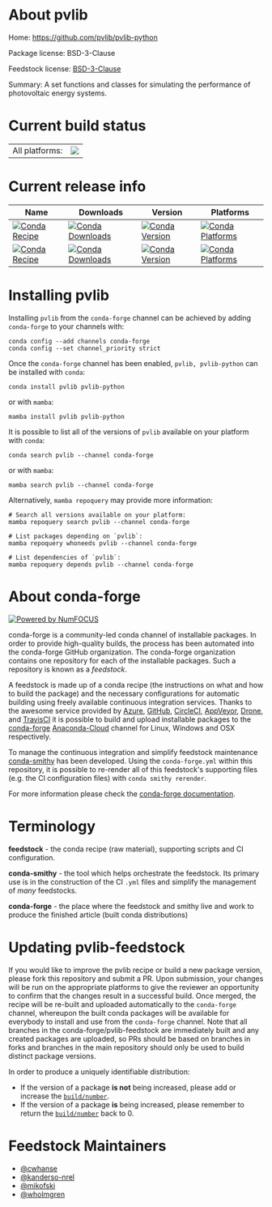 About pvlib
===========

Home: https://github.com/pvlib/pvlib-python

Package license: BSD-3-Clause

Feedstock license: [BSD-3-Clause](https://github.com/conda-forge/pvlib-python-feedstock/blob/main/LICENSE.txt)

Summary: A set functions and classes for simulating the performance of photovoltaic energy systems.

Current build status
====================


<table><tr><td>All platforms:</td>
    <td>
      <a href="https://dev.azure.com/conda-forge/feedstock-builds/_build/latest?definitionId=4780&branchName=main">
        <img src="https://dev.azure.com/conda-forge/feedstock-builds/_apis/build/status/pvlib-python-feedstock?branchName=main">
      </a>
    </td>
  </tr>
</table>

Current release info
====================

| Name | Downloads | Version | Platforms |
| --- | --- | --- | --- |
| [![Conda Recipe](https://img.shields.io/badge/recipe-pvlib-green.svg)](https://anaconda.org/conda-forge/pvlib) | [![Conda Downloads](https://img.shields.io/conda/dn/conda-forge/pvlib.svg)](https://anaconda.org/conda-forge/pvlib) | [![Conda Version](https://img.shields.io/conda/vn/conda-forge/pvlib.svg)](https://anaconda.org/conda-forge/pvlib) | [![Conda Platforms](https://img.shields.io/conda/pn/conda-forge/pvlib.svg)](https://anaconda.org/conda-forge/pvlib) |
| [![Conda Recipe](https://img.shields.io/badge/recipe-pvlib--python-green.svg)](https://anaconda.org/conda-forge/pvlib-python) | [![Conda Downloads](https://img.shields.io/conda/dn/conda-forge/pvlib-python.svg)](https://anaconda.org/conda-forge/pvlib-python) | [![Conda Version](https://img.shields.io/conda/vn/conda-forge/pvlib-python.svg)](https://anaconda.org/conda-forge/pvlib-python) | [![Conda Platforms](https://img.shields.io/conda/pn/conda-forge/pvlib-python.svg)](https://anaconda.org/conda-forge/pvlib-python) |

Installing pvlib
================

Installing `pvlib` from the `conda-forge` channel can be achieved by adding `conda-forge` to your channels with:

```
conda config --add channels conda-forge
conda config --set channel_priority strict
```

Once the `conda-forge` channel has been enabled, `pvlib, pvlib-python` can be installed with `conda`:

```
conda install pvlib pvlib-python
```

or with `mamba`:

```
mamba install pvlib pvlib-python
```

It is possible to list all of the versions of `pvlib` available on your platform with `conda`:

```
conda search pvlib --channel conda-forge
```

or with `mamba`:

```
mamba search pvlib --channel conda-forge
```

Alternatively, `mamba repoquery` may provide more information:

```
# Search all versions available on your platform:
mamba repoquery search pvlib --channel conda-forge

# List packages depending on `pvlib`:
mamba repoquery whoneeds pvlib --channel conda-forge

# List dependencies of `pvlib`:
mamba repoquery depends pvlib --channel conda-forge
```


About conda-forge
=================

[![Powered by
NumFOCUS](https://img.shields.io/badge/powered%20by-NumFOCUS-orange.svg?style=flat&colorA=E1523D&colorB=007D8A)](https://numfocus.org)

conda-forge is a community-led conda channel of installable packages.
In order to provide high-quality builds, the process has been automated into the
conda-forge GitHub organization. The conda-forge organization contains one repository
for each of the installable packages. Such a repository is known as a *feedstock*.

A feedstock is made up of a conda recipe (the instructions on what and how to build
the package) and the necessary configurations for automatic building using freely
available continuous integration services. Thanks to the awesome service provided by
[Azure](https://azure.microsoft.com/en-us/services/devops/), [GitHub](https://github.com/),
[CircleCI](https://circleci.com/), [AppVeyor](https://www.appveyor.com/),
[Drone](https://cloud.drone.io/welcome), and [TravisCI](https://travis-ci.com/)
it is possible to build and upload installable packages to the
[conda-forge](https://anaconda.org/conda-forge) [Anaconda-Cloud](https://anaconda.org/)
channel for Linux, Windows and OSX respectively.

To manage the continuous integration and simplify feedstock maintenance
[conda-smithy](https://github.com/conda-forge/conda-smithy) has been developed.
Using the ``conda-forge.yml`` within this repository, it is possible to re-render all of
this feedstock's supporting files (e.g. the CI configuration files) with ``conda smithy rerender``.

For more information please check the [conda-forge documentation](https://conda-forge.org/docs/).

Terminology
===========

**feedstock** - the conda recipe (raw material), supporting scripts and CI configuration.

**conda-smithy** - the tool which helps orchestrate the feedstock.
                   Its primary use is in the construction of the CI ``.yml`` files
                   and simplify the management of *many* feedstocks.

**conda-forge** - the place where the feedstock and smithy live and work to
                  produce the finished article (built conda distributions)


Updating pvlib-feedstock
========================

If you would like to improve the pvlib recipe or build a new
package version, please fork this repository and submit a PR. Upon submission,
your changes will be run on the appropriate platforms to give the reviewer an
opportunity to confirm that the changes result in a successful build. Once
merged, the recipe will be re-built and uploaded automatically to the
`conda-forge` channel, whereupon the built conda packages will be available for
everybody to install and use from the `conda-forge` channel.
Note that all branches in the conda-forge/pvlib-feedstock are
immediately built and any created packages are uploaded, so PRs should be based
on branches in forks and branches in the main repository should only be used to
build distinct package versions.

In order to produce a uniquely identifiable distribution:
 * If the version of a package **is not** being increased, please add or increase
   the [``build/number``](https://docs.conda.io/projects/conda-build/en/latest/resources/define-metadata.html#build-number-and-string).
 * If the version of a package **is** being increased, please remember to return
   the [``build/number``](https://docs.conda.io/projects/conda-build/en/latest/resources/define-metadata.html#build-number-and-string)
   back to 0.

Feedstock Maintainers
=====================

* [@cwhanse](https://github.com/cwhanse/)
* [@kanderso-nrel](https://github.com/kanderso-nrel/)
* [@mikofski](https://github.com/mikofski/)
* [@wholmgren](https://github.com/wholmgren/)

